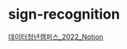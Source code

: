 # sign-recognition
[데이터청년캠퍼스_2022_Notion](https://radical-porter-1b2.notion.site/proposal-2-1-ocr-83196469219343aaac7118db6a4b210d)
